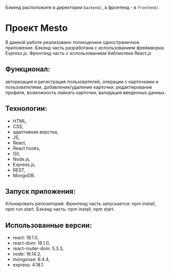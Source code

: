 Бэкенд расположите в директории `backend/`, а фронтенд - в `frontend/`. 

# Проект Mesto

В данной работе реализовано полноценное одностраничное приложение. Бэкэнд часть разработана с использованием фреймворка Express.js. Фронтэнд часть с использованием библиотеки React.js

## Функционал:
авторизация и регистрация пользователей, операции с карточками и пользователями, добавление/удаление карточки, редактирование профиля, возможность лайкать карточки, валидация введенных данных.

## Технологии:
- HTML,
- CSS,
- адаптивная верстка,
- JS, 
- React, 
- React hooks,
- Git,
- Node.js, 
- Express.js,
- REST,
- MongoDB.

## Запуск приложения:
Клонировать репозиторий. Френтенд часть запускается: npm install, npm run start.  Бэкэнд часть: npm install, npm start.

## Использованные версии:
- react: 18.1.0,
- react-dom: 18.1.0,
- react-router-dom: 5.3.3,
- node: 16.14.2,
- mongoose: 6.4.4,
- express: 4.18.1.
